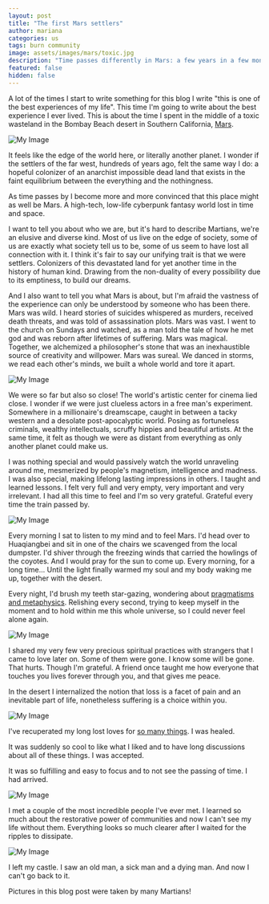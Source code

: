 ```yaml
---
layout: post
title: "The first Mars settlers"
author: mariana
categories: us
tags: burn community
image: assets/images/mars/toxic.jpg
description: "Time passes differently in Mars: a few years in a few months"
featured: false
hidden: false
---
```


A lot of the times I start to write something for this blog I write "this is one of the best experiences of my life". This time I'm going to write about the best experience I ever lived. This is about the time I spent in the middle of a toxic wasteland in the Bombay Beach desert in Southern California, [Mars](https://mars.college).

![My Image](/assets/images/mars/nothing.jpeg)

It feels like the edge of the world here, or literally another planet. I wonder if the settlers of the far west, hundreds of years ago, felt the same way I do: a hopeful colonizer of an anarchist impossible dead land that exists in the faint equilibrium between the everything and the nothingness.

As time passes by I become more and more convinced that this place might as well be Mars. A high-tech, low-life cyberpunk fantasy world lost in time and space.

I want to tell you about who we are, but it's hard to describe Martians, we're an elusive and diverse kind. Most of us live on the edge of society, some of us are exactly what society tell us to be, some of us seem to have lost all connection with it. I think it's fair to say our unifying trait is that we were settlers. Colonizers of this devastated land for yet another time in the history of human kind. Drawing from the non-duality of every possibility due to its emptiness, to build our dreams.

And I also want to tell you what Mars is about, but I'm afraid the vastness of the experience can only be understood by someone who has been there. Mars was wild. I heard stories of suicides whispered as murders, received death threats, and was told of assassination plots. Mars was vast. I went to the church on Sundays and watched, as a man told the tale of how he met god and was reborn after lifetimes of suffering. Mars was magical. Together, we alchemized a philosopher's stone that was an inexhaustible source of creativity and willpower. Mars was sureal. We danced in storms, we read each other's minds, we built a whole world and tore it apart.

![My Image](/assets/images/mars/people.JPG)

We were so far but also so close! The world's artistic center for cinema lied close. I wonder if we were just clueless actors in a free man's experiment. Somewhere in a millionaire's dreamscape, caught in between a tacky western and a desolate post-apocalyptic world. Posing as fortuneless criminals, wealthy intellectuals, scruffy hippies and beautiful artists. At the same time, it felt as though we were as distant from everything as only another planet could make us.

I was nothing special and would passively watch the world unraveling around me, mesmerized by people's magnetism, intelligence and madness. I was also special, making lifelong lasting impressions in others. I taught and learned lessons. I felt very full and very empty, very important and very irrelevant. I had all this time to feel and I'm so very grateful. Grateful every time the train passed by.

![My Image](/assets/images/mars/me.JPG)

Every morning I sat to listen to my mind and to feel Mars. I'd head over to Huaqiangbei and sit in one of the chairs we scavenged from the local dumpster. I'd shiver through the freezing winds that carried the howlings of the coyotes. And I would pray for the sun to come up. Every morning, for a long time... Until the light finally warmed my soul and my body waking me up, together with the desert.

Every night, I'd brush my teeth star-gazing, wondering about [pragmatisms and metaphysics](https://wireless-hippie.github.io/tenerife-sunset/). Relishing every second, trying to keep myself in the moment and to hold within me this whole universe, so I could never feel alone again.

![My Image](/assets/images/mars/sky.JPG)

I shared my very few very precious spiritual practices with strangers that I came to love later on. Some of them were gone. I know some will be gone. That hurts. Though I'm grateful. A friend once taught me how everyone that touches you lives forever through you, and that gives me peace.

In the desert I internalized the notion that loss is a facet of pain and an inevitable part of life, nonetheless suffering is a choice within you.

![My Image](/assets/images/mars/party.JPG)

I've recuperated my long lost loves for [so many things](cyborgdream.github.io/).
I was healed.

It was suddenly so cool to like what I liked and to have long discussions about all of these things.
I was accepted.

It was so fulfilling and easy to focus and to not see the passing of time.
I had arrived.

![My Image](/assets/images/mars/mars.JPG)

I met a couple of the most incredible people I've ever met. I learned so much about the restorative power of communities and now I can't see my life without them. Everything looks so much clearer after I waited for the ripples to dissipate.

![My Image](/assets/images/mars/share.JPG)

I left my castle. I saw an old man, a sick man and a dying man.
And now I can't go back to it.

Pictures in this blog post were taken by many Martians!
